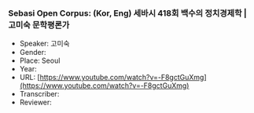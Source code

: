 ### Sebasi Open Corpus: (Kor, Eng) 세바시 418회 백수의 정치경제학 | 고미숙 문학평론가

- Speaker: 고미숙
- Gender: 
- Place: Seoul
- Year: 
- URL: [https://www.youtube.com/watch?v=-F8gctGuXmg](https://www.youtube.com/watch?v=-F8gctGuXmg)
- Transcriber: 
- Reviewer: 



